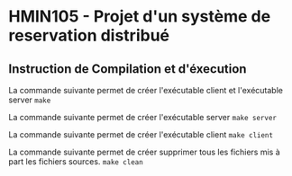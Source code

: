# HMIN105 - Projet d'un système de reservation distribué

## Instruction de Compilation et d'éxecution 

La commande suivante permet de créer l'exécutable client et l'exécutable server
```make```

La commande suivante permet de créer l'exécutable server
```make server```

La commande suivante permet de créer l'exécutable client
```make client```

La commande suivante permet de créer supprimer tous les fichiers mis à part les fichiers sources.
```make clean```